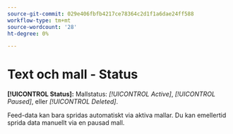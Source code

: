 ```yaml
---
source-git-commit: 029e406fbfb4217ce78364c2d1f1a6dae24ff588
workflow-type: tm+mt
source-wordcount: '28'
ht-degree: 0%

---
```

# Text och mall - Status

**[!UICONTROL Status]:** Mallstatus: *[!UICONTROL Active]*, *[!UICONTROL Paused]*, eller *[!UICONTROL Deleted]*.

Feed-data kan bara spridas automatiskt via aktiva mallar. Du kan emellertid sprida data manuellt via en pausad mall.
